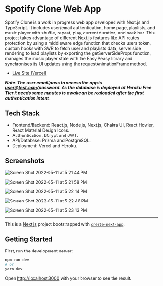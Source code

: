 # Spotify Clone Web App

Spotify Clone is a work in progress web app developed with Next.js and TypeScript. It includes user/email authentication, home page, playlists, and music player with shuffle, repeat, play, current duration, and seek bar. 
This project takes advantage of different Next.js features like API routes protection by using a middleware edge function that checks users token, custom hooks with SWR to fetch user and playlists data, server side rendering to load playlists by exporting the getServerSideProps function, manages the music player state with the Easy Peasy library and synchronises its UI updates using the requestAnimationFrame method.

- [Live Site (Vercel)](https://spotify-clone-react-nextjs-typescript-prisma-postgresql.vercel.app/)

***Note: The user email/pass to access the app is user@test.com/password. As the database is deployed at Heroku Free Tier it needs some minutes to awake an be realoaded after the first authentication intent.***

## Tech Stack

- Frontend/Backend: React.js, Node.js, Next.js, Chakra UI, React Howler, React Material Design Icons.
- Authentication: BCrypt and JWT.
- API/Database: Prisma and PostgreSQL.
- Deployment: Vercel and Heroku.

## Screenshots

![Screen Shot 2022-05-11 at 5 21 44 PM](https://user-images.githubusercontent.com/42308135/168132029-ab594005-be9a-467a-a2d1-0f11b346252d.png)

![Screen Shot 2022-05-11 at 5 21 58 PM](https://user-images.githubusercontent.com/42308135/168132034-a603590d-040e-4d4a-8d0b-82709242fe6d.png)

![Screen Shot 2022-05-11 at 5 22 14 PM](https://user-images.githubusercontent.com/42308135/168132035-3cb5bfa0-03d4-473c-9139-0515d13dd3ff.png)

![Screen Shot 2022-05-11 at 5 22 46 PM](https://user-images.githubusercontent.com/42308135/168132042-355dcace-a4c4-4a51-9c16-6bf0e59a0fa2.png)

![Screen Shot 2022-05-11 at 5 23 13 PM](https://user-images.githubusercontent.com/42308135/168132044-4fa0108b-ddea-4423-b747-e638245f42ec.png)


___

This is a [Next.js](https://nextjs.org/) project bootstrapped with [`create-next-app`](https://github.com/vercel/next.js/tree/canary/packages/create-next-app).

## Getting Started

First, run the development server:

```bash
npm run dev
# or
yarn dev
```

Open [http://localhost:3000](http://localhost:3000) with your browser to see the result.

